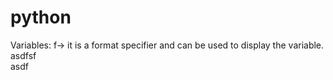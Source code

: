 # python

Variables:
f-> it is a format specifier and can be used to display the variable.   
asdfsf   
asdf
